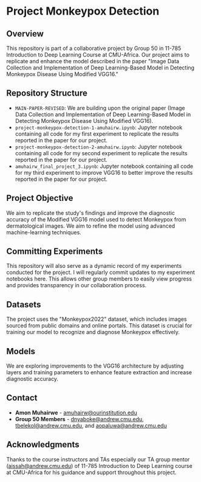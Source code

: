 # Project Monkeypox Detection

## Overview
This repository is part of a collaborative project by Group 50 in 11-785 Introduction to Deep Learning Course at CMU-Africa. Our project aims to replicate and enhance the model described in the paper "Image Data Collection and Implementation of Deep Learning-Based Model in Detecting Monkeypox Disease Using Modified VGG16."

## Repository Structure
- `MAIN-PAPER-REVISED`: We are building upon the original paper (Image Data Collection and Implementation of Deep Learning-Based Model in Detecting Monkeypox Disease Using Modified VGG16).
- `project-monkeypox-detection-1-amuhairw.ipynb`: Jupyter notebook containing all code for my first experiment to replicate the results reported in the paper for our project.
- `project-monkeypox-detection-2-amuhairw.ipynb`: Jupyter notebook containing all code for my second experiment to replicate the results reported in the paper for our project.
- `amuhairw_final_project_3.ipynb`: Jupyter notebook containing all code for my third experiment to improve VGG16 to better improve the results reported in the paper for our project.

## Project Objective
We aim to replicate the study's findings and improve the diagnostic accuracy of the Modified VGG16 model used to detect Monkeypox from dermatological images. We aim to refine the model using advanced machine-learning techniques.

## Committing Experiments
This repository will also serve as a dynamic record of my experiments conducted for the project. I will regularly commit updates to my experiment notebooks here. This allows other group members to easily view progress and provides transparency in our collaboration process.

## Datasets
The project uses the "Monkeypox2022" dataset, which includes images sourced from public domains and online portals. This dataset is crucial for training our model to recognize and diagnose Monkeypox effectively.

## Models
We are exploring improvements to the VGG16 architecture by adjusting layers and training parameters to enhance feature extraction and increase diagnostic accuracy.

## Contact
- **Amon Muhairwe** - amuhairw@ourinstitution.edu
- **Group 50 Members** - dnyaboke@andrew.cmu.edu, tbelekol@andrew.cmu.edu, and aopaluwa@andrew.cmu.edu

## Acknowledgments
Thanks to the course instructors and TAs especially our TA group mentor (aissah@andrew.cmu.edu) of 11-785 Introduction to Deep Learning course at CMU-Africa for his guidance and support throughout this project.
